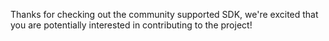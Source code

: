 Thanks for checking out the community supported SDK, we're excited that you are potentially interested in contributing to the project!

